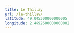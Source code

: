 ```yaml
---
title: Le Thillay
url: /le-thillay/
latitude: 49.005300000000005
longitude: 2.4692600000000002
---
```

